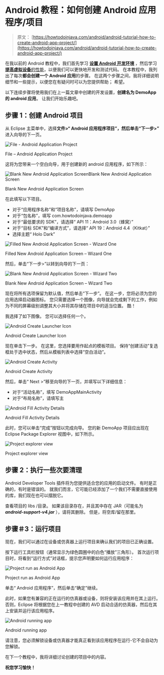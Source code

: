# Android 教程：如何创建 Android 应用程序/项目

> 原文： [https://howtodoinjava.com/android/android-tutorial-how-to-create-android-app-project/](https://howtodoinjava.com/android/android-tutorial-how-to-create-android-app-project/)

在我以前的 Android 教程中，我们首先学习 [**设置 Android 开发环境**](//howtodoinjava.com/android/android-tutorial-install-android-on-windows/ "Android Tutorial : Install Android on Windows") ，然后学习 [**提高虚拟设备**的性能](//howtodoinjava.com/android/how-to-speed-up-a-slow-android-avdemulator/ "How to speed up a slow android AVD/emulator")，以便我们可以更快地开发和测试代码。 在本教程中，我列出了每次**都会创建一个 Android 应用**的步骤。 在这两个步骤之间，我将详细说明细节和一些提示，以便您在有疑问时可以为您提供帮助； 希望。

以下连续步骤将使用我们在上一篇文章中创建的开发设置，**创建名为 DemoApp 的 android 应用**。 让我们开始乐趣吧。

## 步骤 1：创建 Android 项目

从 Eclipse 主菜单中，选择**文件>“ Android 应用程序项目”，然后单击“下一步>”** 进入向导的下一页。

![File - Android Application Project](img/0e61fa1662c3f4fd2840d99b0719829b.png)

File – Android Application Project



这将为您带来一个空白向导，用于创建新的 android 应用程序，如下所示：

![Blank New Android Application ScreenBlank New Android Application Screen](img/7e58ae20f0c0580a94529159d33f8399.png)

Blank New Android Application Screen



在此填写以下项目。

*   对于“应用程序名称”和“项目名称”，请填写 DemoApp
*   对于“包名称”，填写 com.howtodoinjava.demoapp
*   对于“最低要求的 SDK”，请选择“ API 11：Android 3.0（蜂窝）”
*   对于“目标 SDK”和“编译方式”，请选择“ API 19：Android 4.4（Kitkat）”
*   选择主题“ Holo Dark”

![Filled New Android Application Screen - Wizard One](img/54c34eb85e41a7068aaea604c63c3cff.png)

Filled New Android Application Screen – Wizard One



然后，单击“下一步>”以转到向导的下一页：

![Blank New Android Application Screen - Wizard Two](img/92422bd5e7dd6e995aeee5d4f9576fe5.png)

Blank New Android Application Screen – Wizard Two



现在将所有选项保留为默认值，然后单击“下一步”。 在这一步，您将必须为您的应用选择启动器图标。 您只需要选择一个图像，向导就会完成剩下的工作，例如为不同的屏幕级别调整其大小并将其存储在项目中的适当位置。 酷！

我选择了如下图像。 您可以选择任何一个。

![Android Create Launcher Icon](img/17237bb35f812bca9cfe531447fb9441.png)

Android Create Launcher Icon



现在单击下一步。 在这里，您选择要用作起点的模板项目。 保持“创建活动”复选框处于选中状态，然后从模板列表中选择“空白活动”。

![Android Create Activity](img/6fa6cc43541f509e2dce5f553645d94a.png)

Android Create Activity



然后，单击“ Next >”移至向导的下一页，并填写以下详细信息：

*   对于“活动名称”，填写 DemoAppMainActivity
*   对于“布局名称”，请填写主

![Android Fill Activity Details](img/494a07011aa12aa07abe53bbc010fcc9.png)

Android Fill Activity Details



此时，您可以单击“完成”按钮以完成向导。 您的新 DemoApp 项目应出现在 Eclipse Package Explorer 视图中，如下所示。

![Project explorer view](img/51f679ba9dbd383e00910c72a6bd350c.png)

Project explorer view



## 步骤 2：执行一些次要清理

Android Developer Tools 插件将为您提供适合您的应用的启动文件。 有时是正确的，有时是错误的。 就我们而言，它可能已经添加了一个我们不需要直接使用的库，我们现在也可以摆脱它。

查看项目的 libs /目录。 如果该目录存在，并且其中存在 JAR（可能名为 ***android-support-v4.jar*** ），请将其删除。 但是，将空库/留在那里。

## 步骤＃3：运行项目

现在，我们可以通过在设备或仿真器上运行项目来确认我们的项目已正确设置。

按下运行工具栏按钮（通常显示为绿色圆圈中的白色“播放”三角形）。 首次运行项目时，将看到“运行方式”对话框，提示您声明要如何运行应用程序：

![Project run as Android App](img/e04daf2b4ce28c1b904144b4df99b91e.png)

Project run as Android App



单击“ Android 应用程序”，然后单击“确定”继续。

此时，如果您有兼容的正在运行的仿真器或设备，则将安装该应用并在其上运行。 否则，Eclipse 将根据您在上一教程中创建的 AVD 启动合适的仿真器，然后在其上安装并运行该应用程序。

![Android running app](img/ac4e964f494d62fc6bec7e82d44d042f.png)

Android running app



请注意，您必须解锁设备或仿真器才能真正看到该应用程序在运行-它不会自动为您解锁。

在下一个教程中，我将详细讨论创建的项目中的内容。

**祝您学习愉快！**